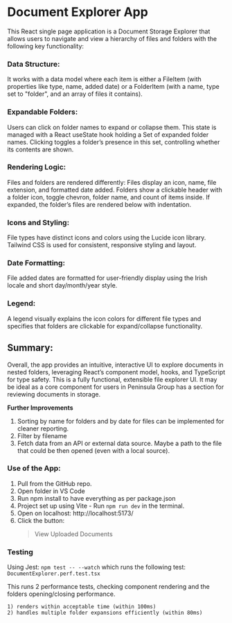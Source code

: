 
# Document Explorer App
This React single page application is a Document Storage Explorer that allows users to navigate and view a hierarchy of files and folders with the following key functionality:

### Data Structure:
It works with a data model where each item is either a FileItem (with properties like type, name, added date) or a FolderItem (with a name, type set to "folder", and an array of files it contains).

### Expandable Folders:
Users can click on folder names to expand or collapse them. This state is managed with a React useState hook holding a Set of expanded folder names. Clicking toggles a folder’s presence in this set, controlling whether its contents are shown.

### Rendering Logic:
Files and folders are rendered differently:
Files display an icon, name, file extension, and formatted date added.
Folders show a clickable header with a folder icon, toggle chevron, folder name, and count of items inside. If expanded, the folder’s files are rendered below with indentation.

### Icons and Styling:
File types have distinct icons and colors using the Lucide icon library. Tailwind CSS is used for consistent, responsive styling and layout.

### Date Formatting:
File added dates are formatted for user-friendly display using the Irish locale and short day/month/year style.

### Legend:
A legend visually explains the icon colors for different file types and specifies that folders are clickable for expand/collapse functionality.

## Summary:
Overall, the app provides an intuitive, interactive UI to explore documents in nested folders, leveraging React’s component model, hooks, and TypeScript for type safety.
This is a fully functional, extensible file explorer UI. It may be ideal as a core component for users in Peninsula Group has a section for reviewing documents in storage.

**Further Improvements**
1) Sorting by name for folders and by date for files can be implemented for cleaner reporting.
2) Filter by filename
3) Fetch data from an API or external data source. Maybe a path to the file that could be then opened (even with a local source).
   
### Use of the App:
1) Pull from the GitHub repo.
2) Open folder in VS Code
3) Run npm install to have everything as per package.json
4) Project set up using Vite - Run `npm run dev` in the terminal.
5) Open on localhost: http://localhost:5173/
6) Click the button:
   >View Uploaded Documents
   
### Testing
Using Jest: 
`npm test -- --watch`
which runs the following test:
`DocumentExplorer.perf.test.tsx`

This runs 2 performance tests, checking component rendering and the folders opening/closing performance.

    1) renders within acceptable time (within 100ms)
    2) handles multiple folder expansions efficiently (within 80ms)
    
    